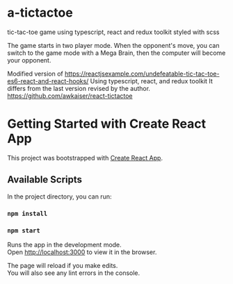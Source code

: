 # a-tictactoe
tic-tac-toe game using typescript, react and redux toolkit styled with scss

The game starts in two player mode.
When the opponent's move, you can switch to the game mode with a Mega Brain, then the computer will become your opponent.

Modified version of https://reactjsexample.com/undefeatable-tic-tac-toe-es6-react-and-react-hooks/
Using typescript, react, and redux toolkit
It differs from the last version revised by the author. https://github.com/awkaiser/react-tictactoe

# Getting Started with Create React App

This project was bootstrapped with [Create React App](https://github.com/facebook/create-react-app).

## Available Scripts

In the project directory, you can run:

### `npm install`
### `npm start`

Runs the app in the development mode.\
Open [http://localhost:3000](http://localhost:3000) to view it in the browser.

The page will reload if you make edits.\
You will also see any lint errors in the console.

